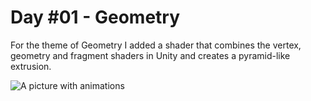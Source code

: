 # Day #01 - Geometry

For the theme of Geometry I added a shader that combines the vertex, geometry and fragment shaders in Unity and creates a pyramid-like extrusion.

![A picture with animations](https://raw.githubusercontent.com/DeniseBischof/Codevember/main/Day_02/Day_02.gif)
